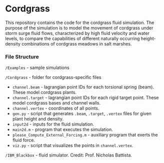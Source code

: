 # Cordgrass

This repository contains the code for the cordgrass fluid simulation. The purpose of the simulation is 
to model the movement of cordgrass under storm surge fluid flows, characterized by high fluid velocity
and water levels, to compare the capabilities of different naturally occurring height-density combinations 
of cordgrass meadows in salt marshes.

### File Structure

```/Examples``` - sample simulations

```/Cordgrass``` - folder for cordgrass-specific files
- ```channel.beam``` - lagrangian point IDs for each torsional spring (beam). These model cordgrass plants.
- ```channel.target``` - lagrangian point IDs for each rigid target point. These model cordgrass bases and channel walls.
- ```channel.vertex``` - coordinates of all points.
- ```gen.py``` - script that generates ```.beam```, ```.target```, ```.vertex``` files for given plant height and density.
- ```input2d``` - inputs for the fluid simulation.
- ```main2d.m``` - program that executes the simulation.
- ```please_Compute_External_Forcing.m``` - auxiliary program that exerts the fluid force.
- ```viz.py``` - script that visualizes the points in ```channel.vertex```.

```/IBM_Blackbox``` - fluid simulator. Credit: Prof. Nicholas Battista.